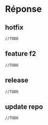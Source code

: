 # Réponse

## hotfix

```git
//TODO
```

## feature f2

```git
//TODO
```

## release

```git
//TODO
```

## update repo

```git
//TODO
```